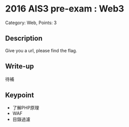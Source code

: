 # 2016 AIS3 pre-exam : Web3
Category: Web, Points: 3  

## Description
Give you a url, please find the flag.

## Write-up
待補

## Keypoint
- 了解PHP原理
- WAF
- 目錄過濾
